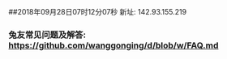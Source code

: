 ##2018年09月28日07时12分07秒 新址: 142.93.155.219
### 兔友常见问题及解答: https://github.com/wanggonging/d/blob/w/FAQ.md
